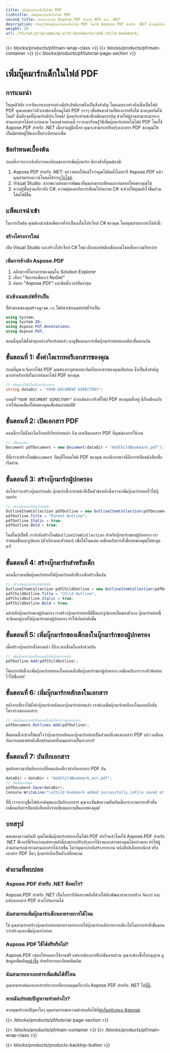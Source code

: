 ```yaml
---
title: เพิ่มบุ๊คมาร์กเด็กในไฟล์ PDF
linktitle: เพิ่มบุ๊คมาร์กเด็กในไฟล์ PDF
second_title: เอกสารอ้างอิง Aspose.PDF สำหรับ API ของ .NET
description: เรียนรู้วิธีเพิ่มบุ๊กมาร์กย่อยในไฟล์ PDF โดยใช้ Aspose.PDF สำหรับ .NET ด้วยคู่มือทีละขั้นตอนนี้ ปรับปรุงการนำทาง PDF ของคุณ
weight: 20
url: /th/net/programming-with-bookmarks/add-child-bookmark/
---
```


{{< blocks/products/pf/main-wrap-class >}}
{{< blocks/products/pf/main-container >}}
{{< blocks/products/pf/tutorial-page-section >}}

# เพิ่มบุ๊คมาร์กเด็กในไฟล์ PDF

## การแนะนำ

ในยุคดิจิทัล การจัดการเอกสารอย่างมีประสิทธิภาพถือเป็นสิ่งสำคัญ โดยเฉพาะอย่างยิ่งเมื่อเป็นไฟล์ PDF คุณเคยพบว่าตัวเองต้องเลื่อนดูไฟล์ PDF ยาวๆ เพื่อค้นหาส่วนที่ต้องการหรือไม่ น่าหงุดหงิดใช่ไหม? นั่นคือจุดที่บุ๊กมาร์กมีประโยชน์! บุ๊กมาร์กทำหน้าที่เหมือนสารบัญ ช่วยให้ผู้อ่านสามารถนำทางผ่านเอกสารได้อย่างง่ายดาย ในบทช่วยสอนนี้ เราจะมาเรียนรู้วิธีเพิ่มบุ๊กมาร์กย่อยในไฟล์ PDF โดยใช้ Aspose.PDF สำหรับ .NET เมื่ออ่านคู่มือนี้จบ คุณจะสามารถปรับปรุงเอกสาร PDF ของคุณให้เป็นมิตรต่อผู้ใช้และเป็นระเบียบมากขึ้น

## ข้อกำหนดเบื้องต้น

ก่อนที่เราจะเจาะลึกถึงรายละเอียดของการเพิ่มบุ๊กมาร์ก มีบางสิ่งที่คุณต้องมี:

1.  Aspose.PDF สำหรับ .NET: ตรวจสอบให้แน่ใจว่าคุณได้ติดตั้งไลบรารี Aspose.PDF แล้ว คุณสามารถดาวน์โหลดได้จาก[เว็บไซต์](https://releases.aspose.com/pdf/net/).
2. Visual Studio: สภาพแวดล้อมการพัฒนาที่คุณสามารถเขียนและทดสอบโค้ดของคุณได้
3. ความรู้พื้นฐานเกี่ยวกับ C#: ความคุ้นเคยกับการเขียนโปรแกรม C# จะช่วยให้คุณเข้าใจชิ้นส่วนโค้ดได้ดีขึ้น

## แพ็คเกจนำเข้า

ในการเริ่มต้น คุณต้องนำเข้าแพ็คเกจที่จำเป็นลงในโปรเจ็กต์ C# ของคุณ โดยคุณสามารถทำได้ดังนี้:

### สร้างโครงการใหม่

เปิด Visual Studio และสร้างโปรเจ็กต์ C# ใหม่ เลือกแอปพลิเคชันคอนโซลเพื่อความเรียบง่าย

### เพิ่มการอ้างอิง Aspose.PDF

1. คลิกขวาที่โครงการของคุณใน Solution Explorer
2. เลือก "จัดการแพ็คเกจ NuGet"
3. ค้นหา "Aspose.PDF" และติดตั้งเวอร์ชันล่าสุด

### นำเข้าเนมสเปซที่จำเป็น

 ที่ด้านบนของคุณ`Program.cs` ไฟล์นำเข้าเนมสเปซที่จำเป็น:

```csharp
using System;
using System.IO;
using Aspose.Pdf.Annotations;
using Aspose.Pdf;
```
ตอนนี้คุณได้ตั้งค่าทุกอย่างเรียบร้อยแล้ว มาดูขั้นตอนการเพิ่มบุ๊กมาร์กย่อยแบบทีละขั้นตอนกัน

## ขั้นตอนที่ 1: ตั้งค่าไดเรกทอรีเอกสารของคุณ

ก่อนที่คุณจะจัดการไฟล์ PDF คุณต้องระบุตำแหน่งจัดเก็บเอกสารของคุณเสียก่อน ซึ่งเป็นสิ่งสำคัญมากสำหรับรหัสในการค้นหาไฟล์ PDF ของคุณ

```csharp
// เส้นทางไปยังไดเร็กทอรีเอกสาร
string dataDir = "YOUR DOCUMENT DIRECTORY";
```

 แทนที่`"YOUR DOCUMENT DIRECTORY"` ด้วยเส้นทางจริงที่ไฟล์ PDF ของคุณตั้งอยู่ นี่ก็เหมือนกับการให้แผนที่แก่โค้ดของคุณเพื่อค้นหาสมบัติ!

## ขั้นตอนที่ 2: เปิดเอกสาร PDF

ตอนนี้เราได้ตั้งค่าไดเร็กทอรีเรียบร้อยแล้ว ถึงเวลาเปิดเอกสาร PDF ที่คุณต้องการใช้งาน

```csharp
// เปิดเอกสาร
Document pdfDocument = new Document(dataDir + "AddChildBookmark.pdf");
```

 ที่นี่เราจะสร้างใหม่`Document` วัตถุที่โหลดไฟล์ PDF ของคุณ ลองนึกภาพว่านี่คือการเปิดหนังสือเพื่อเริ่มอ่าน

## ขั้นตอนที่ 3: สร้างบุ๊กมาร์กผู้ปกครอง

ต่อไปเราจะสร้างบุ๊กมาร์กหลัก บุ๊กมาร์กนี้จะทำหน้าที่เป็นหัวข้อหลักซึ่งเราจะเพิ่มบุ๊กมาร์กย่อยไว้ใต้บุ๊กมาร์ก

```csharp
// สร้างบุ๊กมาร์กอ็อบเจ็กต์หลัก
OutlineItemCollection pdfOutline = new OutlineItemCollection(pdfDocument.Outlines);
pdfOutline.Title = "Parent Outline";
pdfOutline.Italic = true;
pdfOutline.Bold = true;
```

 ในสไนปเป็ตนี้ เรากำลังสร้างใหม่`OutlineItemCollection` สำหรับบุ๊กมาร์กของผู้ปกครอง เรากำหนดชื่อและรูปแบบ (ตัวเอียงและตัวหนา) เพื่อให้โดดเด่น เหมือนกับการตั้งชื่อบทของคุณให้สะดุดตา!

## ขั้นตอนที่ 4: สร้างบุ๊กมาร์กสำหรับเด็ก

ตอนนี้เรามาเพิ่มบุ๊กมาร์กย่อยใต้บุ๊กมาร์กหลักที่เราเพิ่งสร้างขึ้นกัน

```csharp
// สร้างวัตถุบุ๊กมาร์กสำหรับเด็ก
OutlineItemCollection pdfChildOutline = new OutlineItemCollection(pdfDocument.Outlines);
pdfChildOutline.Title = "Child Outline";
pdfChildOutline.Italic = true;
pdfChildOutline.Bold = true;
```

คล้ายกับบุ๊กมาร์กของผู้ปกครอง เราสร้างบุ๊กมาร์กย่อยที่มีชื่อและรูปแบบเป็นของตัวเอง บุ๊กมาร์กย่อยนี้จะซ้อนอยู่ภายใต้บุ๊กมาร์กของผู้ปกครอง ทำให้เกิดลำดับชั้น

## ขั้นตอนที่ 5: เพิ่มบุ๊กมาร์กของเด็กลงในบุ๊กมาร์กของผู้ปกครอง

เมื่อสร้างบุ๊กมาร์กทั้งสองแล้ว ก็ถึงเวลาเชื่อมโยงเข้าด้วยกัน

```csharp
// เพิ่มบุ๊กมาร์กย่อยในคอลเล็กชันบุ๊กมาร์กหลัก
pdfOutline.Add(pdfChildOutline);
```

โค้ดบรรทัดนี้จะเพิ่มบุ๊กมาร์กย่อยลงในคอลเล็กชันบุ๊กมาร์กของผู้ปกครอง เหมือนกับการวางหัวข้อย่อยไว้ใต้ชื่อบท!

## ขั้นตอนที่ 6: เพิ่มบุ๊กมาร์กหลักลงในเอกสาร

หลังจากที่เราได้ตั้งค่าบุ๊กมาร์กหลักและบุ๊กมาร์กย่อยแล้ว เราต้องเพิ่มบุ๊กมาร์กหลักลงในคอลเล็กชันโครงร่างของเอกสาร

```csharp
// เพิ่มบุ๊กมาร์กหลักในคอลเล็กชันโครงร่างของเอกสาร
pdfDocument.Outlines.Add(pdfOutline);
```

ขั้นตอนนี้จะช่วยให้แน่ใจว่าบุ๊กมาร์กหลักและบุ๊กมาร์กย่อยเป็นส่วนหนึ่งของเอกสาร PDF แล้ว เหมือนกับการเผยแพร่หนังสือพร้อมบททั้งหมดอย่างเป็นทางการ!

## ขั้นตอนที่ 7: บันทึกเอกสาร

สุดท้ายเรามาบันทึกการเปลี่ยนแปลงที่เราทำกับเอกสาร PDF กัน

```csharp
dataDir = dataDir + "AddChildBookmark_out.pdf";
// บันทึกเอาท์พุต
pdfDocument.Save(dataDir);
Console.WriteLine("\nChild bookmark added successfully.\nFile saved at " + dataDir);
```

ที่นี่ เราจะระบุชื่อไฟล์เอาต์พุตและบันทึกเอกสาร คุณจะเห็นข้อความยืนยันเมื่อกระบวนการเสร็จสิ้น เหมือนกับการปิดหนังสือหลังจากเขียนผลงานชิ้นเอกของคุณ!

## บทสรุป

ขอแสดงความยินดี! คุณได้เพิ่มบุ๊กมาร์กย่อยลงในไฟล์ PDF สำเร็จแล้วโดยใช้ Aspose.PDF สำหรับ .NET ฟีเจอร์ที่เรียบง่ายแต่ทรงพลังนี้สามารถปรับปรุงการใช้งานเอกสารของคุณได้อย่างมาก ทำให้ผู้อ่านสามารถนำทางผ่านเอกสารได้ง่ายขึ้น ไม่ว่าคุณจะกำลังสร้างรายงาน หนังสืออิเล็กทรอนิกส์ หรือเอกสาร PDF อื่นๆ บุ๊กมาร์กถือเป็นตัวเปลี่ยนเกม

## คำถามที่พบบ่อย

### Aspose.PDF สำหรับ .NET คืออะไร?
Aspose.PDF สำหรับ .NET เป็นไลบรารีอันทรงพลังที่ช่วยให้นักพัฒนาสามารถสร้าง จัดการ และแปลงเอกสาร PDF ด้วยโปรแกรมได้

### ฉันสามารถเพิ่มบุ๊กมาร์กเด็กหลายรายการได้ไหม
ใช่ คุณสามารถสร้างบุ๊กมาร์กย่อยหลายรายการภายใต้บุ๊กมาร์กหลักรายการเดียวได้โดยการทำซ้ำขั้นตอนการสร้างและเพิ่มบุ๊กมาร์กย่อย

### Aspose.PDF ใช้ได้ฟรีหรือไม่?
 Aspose.PDF เสนอให้ทดลองใช้งานฟรี แต่หากต้องการฟังก์ชันครบถ้วน คุณจะต้องซื้อใบอนุญาต ดูข้อมูลเพิ่มเติม[หน้าซื้อ](https://purchase.aspose.com/buy) สำหรับรายละเอียดเพิ่มเติม

### ฉันสามารถหาเอกสารเพิ่มเติมได้ที่ไหน
 คุณสามารถค้นหาเอกสารประกอบที่ครอบคลุมเกี่ยวกับ Aspose.PDF สำหรับ .NET ได้[ที่นี่](https://reference.aspose.com/pdf/net/).

### หากฉันประสบปัญหาจะทำอย่างไร?
หากคุณประสบปัญหาใดๆ คุณสามารถขอความช่วยเหลือได้ที่[ฟอรั่มสนับสนุน Aspose](https://forum.aspose.com/c/pdf/10).

{{< /blocks/products/pf/tutorial-page-section >}}

{{< /blocks/products/pf/main-container >}}
{{< /blocks/products/pf/main-wrap-class >}}

{{< blocks/products/products-backtop-button >}}
